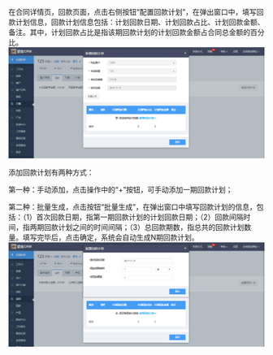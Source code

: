 在合同详情页，回款页面，点击右侧按钮“配置回款计划”，在弹出窗口中，填写回款计划信息，回款计划信息包括：计划回款日期、计划回款占比、计划回款金额、备注。其中，计划回款占比是指该期回款计划的计划回款金额占合同总金额的百分比。![](/assets/103)

添加回款计划有两种方式：

第一种：手动添加，点击操作中的“+”按钮，可手动添加一期回款计划；

第二种：批量生成，点击按钮“批量生成”，在弹出窗口中填写回款计划的信息，包括：（1）首次回款日期，指第一期回款计划的计划回款日期；（2）回款间隔时间，指两期回款计划之间的时间间隔；（3）总回款期数，指总共的回款计划数量。填写完毕后，点击确定，系统会自动生成N期回款计划。![](/assets/104)


